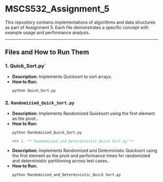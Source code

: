 # MSCS532_Assignment_5

This repository contains implementations of algorithms and data structures as part of Assignment 5. Each file demonstrates a specific concept with example usage and performance analysis.

---

## Files and How to Run Them

### 1. **Quick_Sort.py`**
- **Description:** Implements Quicksort to sort arrays.
- **How to Run:**
  ```bash
  python Quick_Sort.py

### 2. **`Randomizied_Quick_Sort.py`**
- **Description:** Implements Randomized Quicksort using the first element as the pivot..
- **How to Run:**
  ```bash
  python Randomizied_Quick_Sort.py

  ### 2. **`Randomizied_and_Deterministic_Quick Sort.py`**
- **Description:** Implements Randomized and Deterministic Quicksort using the first element as the pivot and performance times for randomizied and deterministic partitioning across test cases..
- **How to Run:**
  ```bash
  python Randomizied_and_Deterministic_Quick Sort.py


